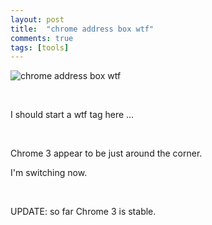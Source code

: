 ```yaml
---
layout: post
title:  "chrome address box wtf"
comments: true
tags: [tools]
---
```



![chrome address box wtf](http://kenegozi.com/blog/uploaded/windowslivewriter/chromeaddressboxwtf_ec34/7a7faa2c-0b99-46fb-b8cf-95ccaf8a08d8.png)&#160; 

&#160;

I should start a wtf tag here …

&#160;

Chrome 3 appear to be just around the corner. 

I'm switching now.



&#160;

UPDATE: so far Chrome 3 is stable. 

